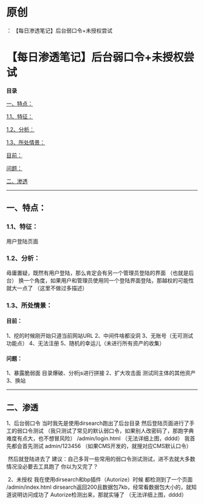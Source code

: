 # 原创
：  【每日渗透笔记】后台弱口令+未授权尝试

# 【每日渗透笔记】后台弱口令+未授权尝试

**目录**

[一、特点：](#%E4%B8%80%E3%80%81%E7%89%B9%E7%82%B9%EF%BC%9A)

[1.1、特征：](#1.1%E3%80%81%E7%89%B9%E5%BE%81%EF%BC%9A)

[1.2、分析：](#1.2%E3%80%81%E8%AF%AD%E8%A8%80%EF%BC%9A)

[1.3、所处情景：](#1.3%E3%80%81%E6%AD%A3%E5%B8%B8%E4%B8%8A%E4%BC%A0%E7%9A%84%E6%95%B0%E6%8D%AE%E5%8C%85%EF%BC%9A)

[目前：](#%C2%A0%E7%9B%AE%E5%89%8D%EF%BC%9A)

[问题：](#%E9%97%AE%E9%A2%98%EF%BC%9A)

[二、渗透](#%E4%B8%89%E3%80%81%E7%BB%95%E8%BF%87)

---


## 一、特点：

> 
<h3>1.1、特征：</h3>
用户登陆页面



> 
<h3>1.2、分析：</h3>
毋庸置疑，既然有用户登陆，那么肯定会有另一个管理员登陆的界面
（也就是后台）
换一个角度，如果用户和管理员使用同一个登陆界面登陆，那越权的可能性就大一点了
（这里不做过多描述）


### 1.3、所处情景：

> 
<h4>目前：</h4>

1、挖的时候刚开始只道当前网站URL
2、中间件啥都没洞
3、无账号（无可测试功能点）
4、无法注册
5、随机的幸运儿（未进行所有资产的收集）



> 
<h4>问题：</h4>
1、暴露脆弱面
目录爆破、分析js进行拼接
2、扩大攻击面
测试同主体的其他资产
3、换站


---


## 二、渗透

> 
1、后台弱口令
当时我先是使用dirsearch跑出了后台目录
然后登陆页面进行了手工的弱口令测试
（我只测试了常见的默认弱口令，如果别人改密码了，那跑字典难度有点大，也不想冒风险）
/admin/login.html
（无法详细上图，dddd）
我首先都会首先测试
admin/123456
（如果CMS开发的，就搜对应CMS默认口令）

 然后就登陆进去了
建议：自己多背一些常用的弱口令测试测试，进不去就大多数情况没必要去工具跑了
你以为又完了？



> 
 2、未授权
我在使用dirsearch和bp插件（Autorize）时候
都检测到了一个页面
/admin/index.html
dirsearch返回200且数据包7kb，经常看数据包大小的，就知道说明访问成功了
Autorize检测出来，那就实锤了
（无法详细上图，dddd）

 


